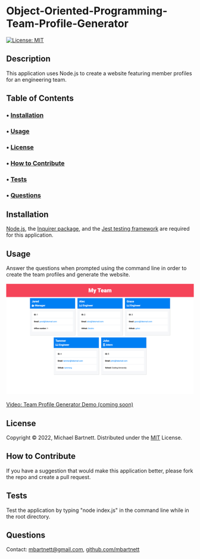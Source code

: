 # Object-Oriented-Programming-Team-Profile-Generator

[![License: MIT](https://img.shields.io/badge/License-MIT-yellow.svg)](https://opensource.org/licenses/MIT)

## Description

This application uses Node.js to create a website featuring member profiles for an engineering team.

## Table of Contents

### &bull; [Installation](#installation)<br>
### &bull; [Usage](#usage)<br>
### &bull; [License](#license)<br>
### &bull; [How to Contribute](#how-to-contribute)<br>
### &bull; [Tests](#tests)<br>
### &bull; [Questions](#questions)<br>

## Installation

[Node.js](https://nodejs.org/en/), the [Inquirer package](https://www.npmjs.com/package/inquirer/v/8.2.4), and the [Jest testing framework](https://jestjs.io/) are required for this application. 

## Usage

Answer the questions when prompted using the command line in order to create the team profiles and generate the website.<br><br>![Team Profile Generator](./assets/Team-Profile-Generator.png)<br><br>[Video: Team Profile Generator Demo (coming soon)](TK)

## License

Copyright © 2022, Michael Bartnett. Distributed under the [MIT](https://opensource.org/licenses/MIT) License.

## How to Contribute

If you have a suggestion that would make this application better, please fork the repo and create a pull request.

## Tests

Test the application by typing "node index.js" in the command line while in the root directory.

## Questions

Contact: mbartnett@gmail.com, [github.com/mbartnett](https://github.com/mbartnett)    
